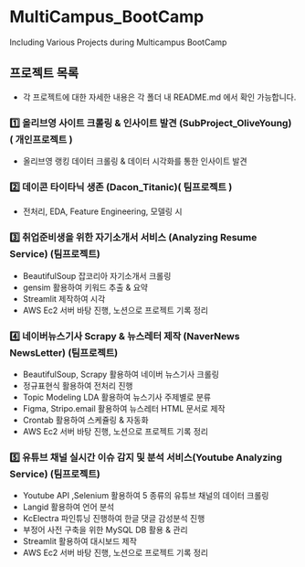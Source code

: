 # MultiCampus_BootCamp
Including Various Projects during Multicampus BootCamp

## 프로젝트 목록 
- 각 프로젝트에 대한 자세한 내용은 각 폴더 내 README.md 에서 확인 가능합니다. 

### 1️⃣ 올리브영 사이트 크롤링 & 인사이트 발견 (SubProject_OliveYoung) ( 개인프로젝트 )
- 올리브영 랭킹 데이터 크롤링 & 데이터 시각화를 통한 인사이트 발견
  
### 2️⃣ 데이콘 타이타닉 생존 (Dacon_Titanic)( 팀프로젝트 )
- 전처리, EDA, Feature Engineering,  모델링 시

### 3️⃣ 취업준비생을 위한 자기소개서 서비스 (Analyzing Resume Service) (팀프로젝트)
- BeautifulSoup 잡코리아 자기소개서 크롤링
- gensim 활용하여 키워드 추출 & 요약
- Streamlit 제작하여 시각
- AWS Ec2 서버 바탕 진행, 노션으로 프로젝트 기록 정리

### 4️⃣ 네이버뉴스기사 Scrapy & 뉴스레터 제작 (NaverNews NewsLetter) (팀프로젝트)
- BeautifulSoup, Scrapy 활용하여 네이버 뉴스기사 크롤링
- 정규표현식 활용하여 전처리 진행
- Topic Modeling LDA 활용하여 뉴스기사 주제별로 분류
- Figma, Stripo.email 활용하여 뉴스레터 HTML 문서로 제작
- Crontab 활용하여 스케쥴링 & 자동화
- AWS Ec2 서버 바탕 진행, 노션으로 프로젝트 기록 정리


### 5️⃣ 유튜브 채널 실시간 이슈 감지 및 분석 서비스(Youtube Analyzing Service) (팀프로젝트)
- Youtube API  ,Selenium 활용하여 5 종류의 유튜브 채널의 데이터 크롤링
- Langid 활용하여 언어 분석
- KcElectra 파인튜닝 진행하여 한글 댓글 감성분석 진행
- 부정어 사전 구축을 위한 MySQL DB 활용 & 관리
- Streamlit 활용하여 대시보드 제작 
- AWS Ec2 서버 바탕 진행, 노션으로 프로젝트 기록 정리
